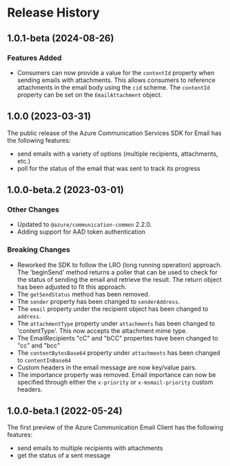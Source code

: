 # Release History

## 1.0.1-beta (2024-08-26)

### Features Added

- Consumers can now provide a value for the `contentId` property when sending emails with attachments.
  This allows consumers to reference attachments in the email body using the `cid` scheme. The `contentId` property can be set on the `EmailAttachment` object.

## 1.0.0 (2023-03-31)

The public release of the Azure Communication Services SDK for Email has the following features:

- send emails with a variety of options (multiple recipients, attachments, etc.)
- poll for the status of the email that was sent to track its progress

## 1.0.0-beta.2 (2023-03-01)

### Other Changes

- Updated to `@azure/communication-common` 2.2.0.
- Adding support for AAD token authentication

### Breaking Changes

- Reworked the SDK to follow the LRO (long running operation) approach. The 'beginSend' method returns a poller that can be used to check for the status of sending the email and retrieve the result. The return object has been adjusted to fit this approach.
- The `getSendStatus` method has been removed.
- The `sender` property has been changed to `senderAddress`.
- The `email` property under the recipient object has been changed to `address`.
- The `attachmentType` property under `attachments` has been changed to 'contentType'. This now accepts the attachment mime type.
- The EmailRecipients "cC" and "bCC" properties have been changed to "cc" and "bcc"
- The `contentBytesBase64` property under `attachments` has been changed to `contentInBase64`
- Custom headers in the email message are now key/value pairs.
- The importance property was removed. Email importance can now be specified through either the `x-priority` or `x-msmail-priority` custom headers.

## 1.0.0-beta.1 (2022-05-24)

The first preview of the Azure Communication Email Client has the following features:

- send emails to multiple recipients with attachments
- get the status of a sent message

